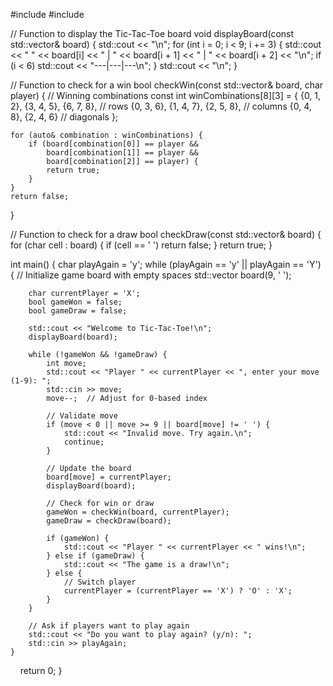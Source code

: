 #include <iostream>
#include <vector>

// Function to display the Tic-Tac-Toe board
void displayBoard(const std::vector<char>& board) {
    std::cout << "\n";
    for (int i = 0; i < 9; i += 3) {
        std::cout << " " << board[i] << " | " << board[i + 1] << " | " << board[i + 2] << "\n";
        if (i < 6) std::cout << "---|---|---\n";
    }
    std::cout << "\n";
}

// Function to check for a win
bool checkWin(const std::vector<char>& board, char player) {
    // Winning combinations
    const int winCombinations[8][3] = {
        {0, 1, 2}, {3, 4, 5}, {6, 7, 8},  // rows
        {0, 3, 6}, {1, 4, 7}, {2, 5, 8},  // columns
        {0, 4, 8}, {2, 4, 6}              // diagonals
    };

    for (auto& combination : winCombinations) {
        if (board[combination[0]] == player && 
            board[combination[1]] == player && 
            board[combination[2]] == player) {
            return true;
        }
    }
    return false;
}

// Function to check for a draw
bool checkDraw(const std::vector<char>& board) {
    for (char cell : board) {
        if (cell == ' ') return false;
    }
    return true;
}

int main() {
    char playAgain = 'y';
    while (playAgain == 'y' || playAgain == 'Y') {
        // Initialize game board with empty spaces
        std::vector<char> board(9, ' ');

        char currentPlayer = 'X';
        bool gameWon = false;
        bool gameDraw = false;

        std::cout << "Welcome to Tic-Tac-Toe!\n";
        displayBoard(board);

        while (!gameWon && !gameDraw) {
            int move;
            std::cout << "Player " << currentPlayer << ", enter your move (1-9): ";
            std::cin >> move;
            move--;  // Adjust for 0-based index

            // Validate move
            if (move < 0 || move >= 9 || board[move] != ' ') {
                std::cout << "Invalid move. Try again.\n";
                continue;
            }

            // Update the board
            board[move] = currentPlayer;
            displayBoard(board);

            // Check for win or draw
            gameWon = checkWin(board, currentPlayer);
            gameDraw = checkDraw(board);

            if (gameWon) {
                std::cout << "Player " << currentPlayer << " wins!\n";
            } else if (gameDraw) {
                std::cout << "The game is a draw!\n";
            } else {
                // Switch player
                currentPlayer = (currentPlayer == 'X') ? 'O' : 'X';
            }
        }

        // Ask if players want to play again
        std::cout << "Do you want to play again? (y/n): ";
        std::cin >> playAgain;
    }

    return 0;
}
